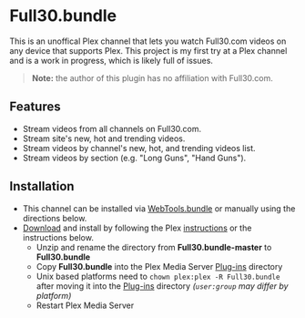 # Full30.bundle

This is an unoffical Plex channel that lets you watch Full30.com videos on any device that supports Plex. This project is my first try at a Plex channel and is a work in progress, which is likely full of issues.

> **Note:** the author of this plugin has no affiliation with Full30.com.

## Features
- Stream videos from all channels on Full30.com.
- Stream site's new, hot and trending videos.
- Stream videos by channel's new, hot, and trending videos list.
- Stream videos by section (e.g. "Long Guns", "Hand Guns").

## Installation

- This channel can be installed via [WebTools.bundle](https://github.com/dagalufh/WebTools.bundle) or manually using the directions below.
- [Download](https://github.com/jpann/Full30.bundle/archive/master.zip) and install by following the Plex [instructions](https://support.plex.tv/hc/en-us/articles/201187656-How-do-I-manually-install-a-channel-) or the instructions below.
  - Unzip and rename the directory from **Full30.bundle-master** to **Full30.bundle**
  - Copy **Full30.bundle** into the Plex Media Server [Plug-ins](https://support.plex.tv/hc/en-us/articles/201106098-How-do-I-find-the-Plug-Ins-folder-) directory
  - Unix based platforms need to `chown plex:plex -R Full30.bundle` after moving it into the [Plug-ins](https://support.plex.tv/hc/en-us/articles/201106098-How-do-I-find-the-Plug-Ins-folder-) directory _(`user:group` may differ by platform)_
  - Restart Plex Media Server

